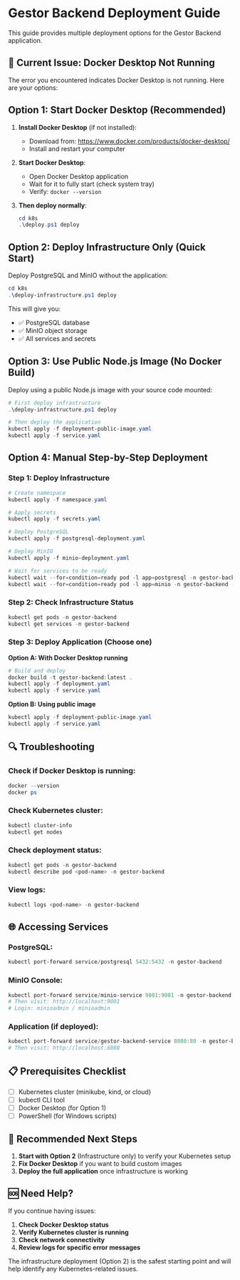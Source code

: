 # Gestor Backend Deployment Guide

This guide provides multiple deployment options for the Gestor Backend application.

## 🚨 Current Issue: Docker Desktop Not Running

The error you encountered indicates Docker Desktop is not running. Here are your options:

## Option 1: Start Docker Desktop (Recommended)

1. **Install Docker Desktop** (if not installed):
   - Download from: https://www.docker.com/products/docker-desktop/
   - Install and restart your computer

2. **Start Docker Desktop**:
   - Open Docker Desktop application
   - Wait for it to fully start (check system tray)
   - Verify: `docker --version`

3. **Then deploy normally**:
   ```powershell
   cd k8s
   .\deploy.ps1 deploy
   ```

## Option 2: Deploy Infrastructure Only (Quick Start)

Deploy PostgreSQL and MinIO without the application:

```powershell
cd k8s
.\deploy-infrastructure.ps1 deploy
```

This will give you:
- ✅ PostgreSQL database
- ✅ MinIO object storage
- ✅ All services and secrets

## Option 3: Use Public Node.js Image (No Docker Build)

Deploy using a public Node.js image with your source code mounted:

```powershell
# First deploy infrastructure
.\deploy-infrastructure.ps1 deploy

# Then deploy the application
kubectl apply -f deployment-public-image.yaml
kubectl apply -f service.yaml
```

## Option 4: Manual Step-by-Step Deployment

### Step 1: Deploy Infrastructure
```powershell
# Create namespace
kubectl apply -f namespace.yaml

# Apply secrets
kubectl apply -f secrets.yaml

# Deploy PostgreSQL
kubectl apply -f postgresql-deployment.yaml

# Deploy MinIO
kubectl apply -f minio-deployment.yaml

# Wait for services to be ready
kubectl wait --for=condition=ready pod -l app=postgresql -n gestor-backend --timeout=300s
kubectl wait --for=condition=ready pod -l app=minio -n gestor-backend --timeout=300s
```

### Step 2: Check Infrastructure Status
```powershell
kubectl get pods -n gestor-backend
kubectl get services -n gestor-backend
```

### Step 3: Deploy Application (Choose one)

**Option A: With Docker Desktop running**
```powershell
# Build and deploy
docker build -t gestor-backend:latest .
kubectl apply -f deployment.yaml
kubectl apply -f service.yaml
```

**Option B: Using public image**
```powershell
kubectl apply -f deployment-public-image.yaml
kubectl apply -f service.yaml
```

## 🔍 Troubleshooting

### Check if Docker Desktop is running:
```powershell
docker --version
docker ps
```

### Check Kubernetes cluster:
```powershell
kubectl cluster-info
kubectl get nodes
```

### Check deployment status:
```powershell
kubectl get pods -n gestor-backend
kubectl describe pod <pod-name> -n gestor-backend
```

### View logs:
```powershell
kubectl logs <pod-name> -n gestor-backend
```

## 🌐 Accessing Services

### PostgreSQL:
```powershell
kubectl port-forward service/postgresql 5432:5432 -n gestor-backend
```

### MinIO Console:
```powershell
kubectl port-forward service/minio-service 9001:9001 -n gestor-backend
# Then visit: http://localhost:9001
# Login: minioadmin / minioadmin
```

### Application (if deployed):
```powershell
kubectl port-forward service/gestor-backend-service 8080:80 -n gestor-backend
# Then visit: http://localhost:8080
```

## 📋 Prerequisites Checklist

- [ ] Kubernetes cluster (minikube, kind, or cloud)
- [ ] kubectl CLI tool
- [ ] Docker Desktop (for Option 1)
- [ ] PowerShell (for Windows scripts)

## 🎯 Recommended Next Steps

1. **Start with Option 2** (Infrastructure only) to verify your Kubernetes setup
2. **Fix Docker Desktop** if you want to build custom images
3. **Deploy the full application** once infrastructure is working

## 🆘 Need Help?

If you continue having issues:

1. **Check Docker Desktop status**
2. **Verify Kubernetes cluster is running**
3. **Check network connectivity**
4. **Review logs for specific error messages**

The infrastructure deployment (Option 2) is the safest starting point and will help identify any Kubernetes-related issues.
